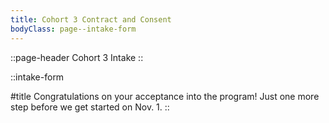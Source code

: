 ```yaml
---
title: Cohort 3 Contract and Consent
bodyClass: page--intake-form
---
```


::page-header
Cohort 3 Intake
::

::intake-form

#title
Congratulations on your acceptance into the program! Just one more step before we get started on Nov. 1.
::
